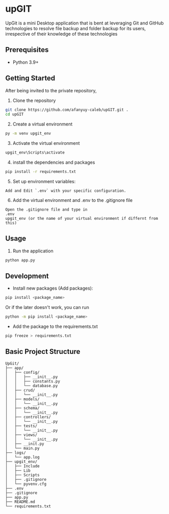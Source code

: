 # upGIT
UpGit is a mini Desktop application that is bent at leveraging Git and GitHub technologies to resolve file backup and folder backup for its users, irrespective of their knowledge of these technologies

## Prerequisites
- Python 3.9+

## Getting Started
After being invited to the private repository,

1. Clone the repository
```bash
git clone https://github.com/afanyuy-caleb/upGIT.git .
cd upGIT
```

2. Create a virtual environment
```bash
py -m venv upgit_env
```

3. Activate the virtual environment
```bash
upgit_env\Scripts\activate
```

4. install the dependencies and packages
```bash
pip install -r requirements.txt
```

5. Set up environment variables:
```
Add and Edit `.env` with your specific configuration.
```

6. Add the virtual environment and .env to the .gitignore file
```
Open the .gitignore file and type in 
.env
upgit_env (or the name of your virtual environment if differnt from this)
```

## Usage

1. Run the application
```bash
python app.py
```

## Development

- Install new packages (Add packages):
```bash
pip install <package_name> 
```
Or if the later doesn't work, you can run
```bash 
python -m pip install <package_name> 
```
- Add the package to the requirements.txt
```bash
pip freeze > requirements.txt
```

## Basic Project Structure
```
UpGit/
├── app/
│   ├── config/
│   │   ├── __init__.py
│   │   ├── constants.py
│   │   └── database.py
│   ├── crud/
│   │   └── __init__.py
│   ├── models/
│   │   └── __init__.py
│   ├── schema/
│   │   └── __init__.py
│   ├── controllers/
│   │   └── __init__.py
│   ├── tests/
│   │   └── __init__.py
│   ├── views/
│   │   └── __init__.py
│   ├── __init.py
│   └── main.py
├── logs/
│   └── app.log
├── upgit_env/
│   ├── Include
│   ├── Lib
│   ├── Scripts
│   ├── .gitignore
│   └── pyvenv.cfg
├── .env
├── .gitignore
├── app.py
├── README.md
└── requirements.txt
```

